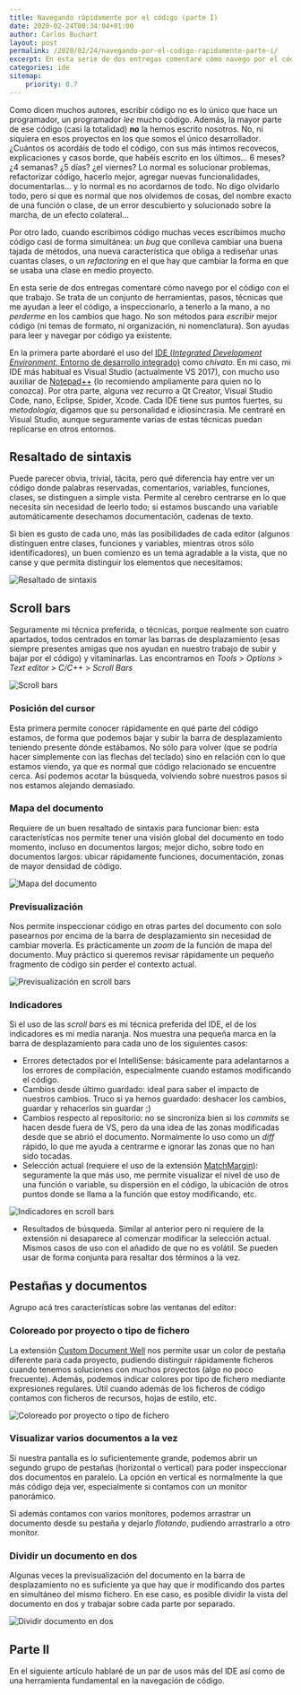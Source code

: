 ```yaml
---
title: Navegando rápidamente por el código (parte I)
date: 2020-02-24T00:34:04+01:00
author: Carlos Buchart
layout: post
permalink: /2020/02/24/navegando-por-el-codigo-rapidamente-parte-i/
excerpt: En esta serie de dos entregas comentaré cómo navego por el código con el que trabajo. Se trata de un conjunto de herramientas, pasos, técnicas que me ayudan a leer el código, a inspeccionarlo, a tenerlo a la mano, a no perderme en los cambios que hago. No son métodos para escribir mejor código (ni temas de formato, ni organización, ni nomenclatura). Son ayudas para leer y navegar por código ya existente.
categories: ide
sitemap:
    priority: 0.7
---
```

Como dicen muchos autores, escribir código no es lo único que hace un programador, un programador _lee_ mucho código. Además, la mayor parte de ese código (casi la totalidad) **no** la hemos escrito nosotros. No, ni siquiera en esos proyectos en los que somos el único desarrollador. ¿Cuántos os acordáis de todo el código, con sus más íntimos recovecos, explicaciones y casos borde, que habéis escrito en los últimos... 6 meses? ¿4 semanas? ¿5 días? ¿el viernes? Lo normal es solucionar problemas, refactorizar código, hacerlo mejor, agregar nuevas funcionalidades, documentarlas... y lo normal es no acordarnos de todo. No digo olvidarlo todo, pero sí que es normal que nos olvidemos de cosas, del nombre exacto de una función o clase, de un error descubierto y solucionado sobre la marcha, de un efecto colateral...

Por otro lado, cuando escribimos código muchas veces escribimos mucho código casi de forma simultánea: un _bug_ que conlleva cambiar una buena tajada de métodos, una nueva característica que obliga a rediseñar unas cuantas clases, o un _refactoring_ en el que hay que cambiar la forma en que se usaba una clase en medio proyecto.

En esta serie de dos entregas comentaré cómo navego por el código con el que trabajo. Se trata de un conjunto de herramientas, pasos, técnicas que me ayudan a leer el código, a inspeccionarlo, a tenerlo a la mano, a no _perderme_ en los cambios que hago. No son métodos para _escribir_ mejor código (ni temas de formato, ni organización, ni nomenclatura). Son ayudas para leer y navegar por código ya existente.

En la primera parte abordaré el uso del [IDE (_Integrated Development Environment_, Entorno de desarrollo integrado)](https://es.wikipedia.org/wiki/Entorno_de_desarrollo_integrado) como _chivato_. En mi caso, mi IDE más habitual es Visual Studio (actualmente VS 2017), con mucho uso auxiliar de [Notepad++](https://notepad-plus-plus.org/) (lo recomiendo ampliamente para quien no lo conozca). Por otra parte, alguna vez recurro a Qt Creator, Visual Studio Code, nano, Eclipse, Spider, Xcode. Cada IDE tiene sus puntos fuertes, su _metodología_, digamos que su personalidad e idiosincrasia. Me centraré en Visual Studio, aunque seguramente varias de estas técnicas puedan replicarse en otros entornos.

## Resaltado de sintaxis

Puede parecer obvia, trivial, tácita, pero qué diferencia hay entre ver un código donde palabras reservadas, comentarios, variables, funciones, clases, se distinguen a simple vista. Permite al cerebro centrarse en lo que necesita sin necesidad de leerlo todo; si estamos buscando una variable automáticamente desechamos documentación, cadenas de texto.

Si bien es gusto de cada uno, más las posibilidades de cada editor (algunos distinguen entre clases, funciones y variables, mientras otros sólo identificadores), un buen comienzo es un tema agradable a la vista, que no canse y que permita distinguir los elementos que necesitamos:

![Resaltado de sintaxis](/assets/images/syntax-highlighting.jpg)

## Scroll bars

Seguramente mi técnica preferida, o técnicas, porque realmente son cuatro apartados, todos centrados en tomar las barras de desplazamiento (esas siempre presentes amigas que nos ayudan en nuestro trabajo de subir y bajar por el código) y vitaminarlas. Las encontramos en _Tools_ > _Options_ > _Text editor_ > _C/C++_ > _Scroll Bars_

![Scroll bars](/assets/images/vs-options-scrollbars.jpg)

### Posición del cursor

Esta primera permite conocer rápidamente en qué parte del código estamos, de forma que podemos bajar y subir la barra de desplazamiento teniendo presente dónde estábamos. No sólo para volver (que se podría hacer simplemente con las flechas del teclado) sino en relación con lo que estamos viendo, ya que es normal que código relacionado se encuentre cerca. Así podemos acotar la búsqueda, volviendo sobre nuestros pasos si nos estamos alejando demasiado.

### Mapa del documento

Requiere de un buen resaltado de sintaxis para funcionar bien: esta características nos permite tener una visión global del documento en todo momento, incluso en documentos largos; mejor dicho, sobre todo en documentos largos: ubicar rápidamente funciones, documentación, zonas de mayor densidad de código.

![Mapa del documento](/assets/images/scrollbars-map.jpg)

### Previsualización

Nos permite inspeccionar código en otras partes del documento con solo pasearnos por encima de la barra de desplazamiento sin necesidad de cambiar moverla. Es prácticamente un _zoom_ de la función de mapa del documento. Muy práctico si queremos revisar rápidamente un pequeño fragmento de código sin perder el contexto actual.

![Previsualización en scroll bars](/assets/images/scrollbars-preview.jpg)

### Indicadores

Si el uso de las _scroll bars_ es mi técnica preferida del IDE, el de los indicadores es mi media naranja. Nos muestra una pequeña marca en la barra de desplazamiento para cada uno de los siguientes casos:

- Errores detectados por el IntelliSense: básicamente para adelantarnos a los errores de compilación, especialmente cuando estamos modificando el código.
- Cambios desde último guardado: ideal para saber el impacto de nuestros cambios. Truco si ya hemos guardado: deshacer los cambios, guardar y rehacerlos sin guardar ;)
- Cambios respecto al repositorio: no se sincroniza bien si los _commits_ se hacen desde fuera de VS, pero da una idea de las zonas modificadas desde que se abrió el documento. Normalmente lo uso como un _diff_ rápido, lo que me ayuda a centrarme e ignorar las zonas que no han sido tocadas.
- Selección actual (requiere el uso de la extensión [MatchMargin](https://marketplace.visualstudio.com/items?itemName=VisualStudioPlatformTeam.MatchMargin)): seguramente la que más uso, me permite visualizar el nivel de uso de una función o variable, su dispersión en el código, la ubicación de otros puntos donde se llama a la función que estoy modificando, etc.

![Indicadores en scroll bars](/assets/images/scrollbars-match.jpg)

- Resultados de búsqueda. Similar al anterior pero ni requiere de la extensión ni desaparece al comenzar modificar la selección actual. Mismos casos de uso con el añadido de que no es volátil. Se pueden usar de forma conjunta para resaltar dos términos a la vez.

## Pestañas y documentos

Agrupo acá tres características sobre las ventanas del editor:

### Coloreado por proyecto o tipo de fichero

La extensión [Custom Document Well](https://marketplace.visualstudio.com/items?itemName=VisualStudioPlatformTeam.CustomDocumentWell) nos permite usar un color de pestaña diferente para cada proyecto, pudiendo distinguir rápidamente ficheros cuando tenemos soluciones con muchos proyectos (algo no poco frecuente). Además, podemos indicar colores por tipo de fichero mediante expresiones regulares. Útil cuando además de los ficheros de código contamos con ficheros de recursos, hojas de estilo, etc.

![Coloreado por proyecto o tipo de fichero](/assets/images/custom-document-well.jpg)

### Visualizar varios documentos a la vez

Si nuestra pantalla es lo suficientemente grande, podemos abrir un segundo grupo de pestañas (horizontal o vertical) para poder inspeccionar dos documentos en paralelo. La opción en vertical es normalmente la que más código deja ver, especialmente si contamos con un monitor panorámico.

Si además contamos con varios monitores, podemos arrastrar un documento desde su pestaña y dejarlo _flotando_, pudiendo arrastrarlo a otro monitor.

### Dividir un documento en dos

Algunas veces la previsualización del documento en la barra de desplazamiento no es suficiente ya que hay que ir modificando dos partes en simultáneo del mismo fichero. En ese caso, es posible dividir la vista del documento en dos y trabajar sobre cada parte por separado.

![Dividir documento en dos](/assets/images/vs-split-window.jpg)

## Parte II

En el siguiente artículo hablaré de un par de usos más del IDE así como de una herramienta fundamental en la navegación de código.
